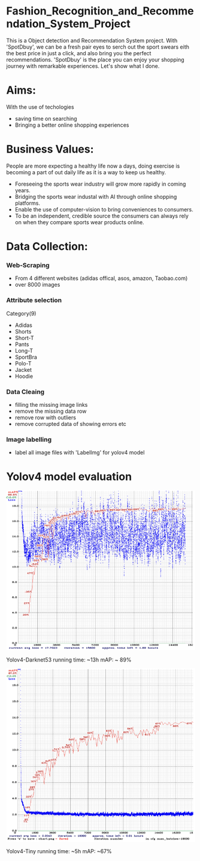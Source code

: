# Fashion_Recognition_and_Recommendation_System_Project

This is a Object detection and Recommendation System project. With 'SpotDbuy', we can be a fresh pair eyes to serch out the sport swears eith the best price in just a click, and also bring you the perfect recommendations. 'SpotDbuy' is the place you can enjoy your shopping journey with remarkable experiences. Let's show what I done.

# Aims:
With the use of techologies
  - saving time on searching
  - Bringing a better online shopping experiences 

# Business Values:
People are more expecting a healthy life now a days, doing exercise is becoming a part of out daily life as it is a way to keep us healthy.
  -  Foreseeing the sports wear industry will grow more rapidly in coming years.
  -  Bridging the sports wear industal with AI through online shopping platforms.
  - Enable the use of computer-vision to bring conveniences to consumers.
  - To be an independent, credible source the consumers can always rely on when they compare sports wear products online.

# Data Collection:
### Web-Scraping
  -  From 4 different websites (adidas offical, asos, amazon, Taobao.com)
  - over 8000 images

### Attribute selection
Category(9) 
  - Adidas 
  - Shorts
  - Short-T  
  - Pants
  - Long-T   
  - SportBra
  - Polo-T   
  - Jacket
  - Hoodie

### Data Cleaing
  - filling the missing image links
  - remove the missing data row
  - remove row with outliers
  - remove corrupted data of showing errors etc

### Image labelling
  - label all image files with 'LabelImg' for yolov4 model

# Yolov4 model evaluation
![img](https://github.com/cpuikin/Fashion_Recognition_and_Recommendation_System_Project/blob/main/image/Screenshot%202021-01-08%20at%2014.01.02.png)

Yolov4-Darknet53
running time: ~13h
mAP: ~ 89%

![img](https://github.com/cpuikin/Fashion_Recognition_and_Recommendation_System_Project/blob/main/image/Screenshot%202021-01-08%20at%2014.01.18.png)

Yolov4-Tiny
running time: ~5h
mAP: ~67%
